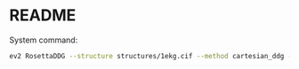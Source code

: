 # README

System command:

```bash
ev2 RosettaDDG --structure structures/1ekg.cif --method cartesian_ddg --weights beta_nov16_cart - analyze --mutation A-D15G
```
